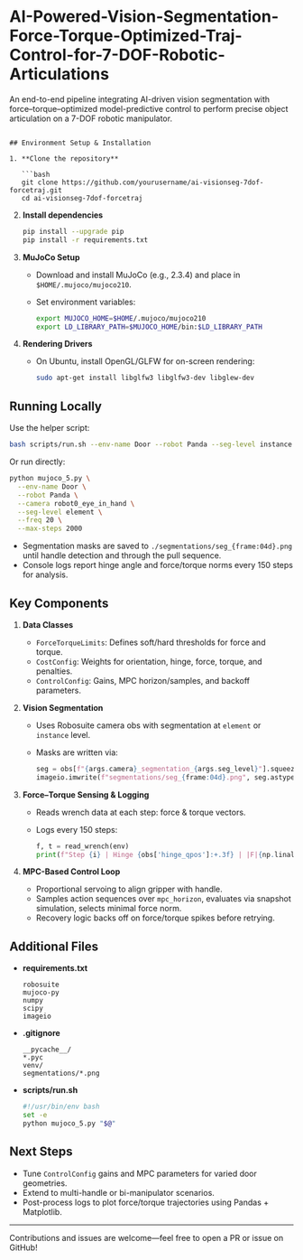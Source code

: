 # AI-Powered-Vision-Segmentation-Force-Torque-Optimized-Traj-Control-for-7-DOF-Robotic-Articulations

An end-to-end pipeline integrating AI-driven vision segmentation with force–torque–optimized model-predictive control to perform precise object articulation on a 7-DOF robotic manipulator.

```

## Environment Setup & Installation

1. **Clone the repository**

   ```bash
   git clone https://github.com/yourusername/ai-visionseg-7dof-forcetraj.git
   cd ai-visionseg-7dof-forcetraj
   ```

2. **Install dependencies**

   ```bash
   pip install --upgrade pip
   pip install -r requirements.txt
   ```

3. **MuJoCo Setup**

   * Download and install MuJoCo (e.g., 2.3.4) and place in `$HOME/.mujoco/mujoco210`.
   * Set environment variables:

     ```bash
     export MUJOCO_HOME=$HOME/.mujoco/mujoco210
     export LD_LIBRARY_PATH=$MUJOCO_HOME/bin:$LD_LIBRARY_PATH
     ```

4. **Rendering Drivers**

   * On Ubuntu, install OpenGL/GLFW for on-screen rendering:

     ```bash
     sudo apt-get install libglfw3 libglfw3-dev libglew-dev
     ```

## Running Locally

Use the helper script:

```bash
bash scripts/run.sh --env-name Door --robot Panda --seg-level instance --max-steps 2000
```

Or run directly:

```bash
python mujoco_5.py \
  --env-name Door \
  --robot Panda \
  --camera robot0_eye_in_hand \
  --seg-level element \
  --freq 20 \
  --max-steps 2000
```

* Segmentation masks are saved to `./segmentations/seg_{frame:04d}.png` until handle detection and through the pull sequence.
* Console logs report hinge angle and force/torque norms every 150 steps for analysis.

## Key Components

1. **Data Classes**

   * `ForceTorqueLimits`: Defines soft/hard thresholds for force and torque.
   * `CostConfig`: Weights for orientation, hinge, force, torque, and penalties.
   * `ControlConfig`: Gains, MPC horizon/samples, and backoff parameters.

2. **Vision Segmentation**

   * Uses Robosuite camera obs with segmentation at `element` or `instance` level.
   * Masks are written via:

     ```python
     seg = obs[f"{args.camera}_segmentation_{args.seg_level}"].squeeze(-1)
     imageio.imwrite(f"segmentations/seg_{frame:04d}.png", seg.astype(np.uint8))
     ```

3. **Force–Torque Sensing & Logging**

   * Reads wrench data at each step: force & torque vectors.
   * Logs every 150 steps:

     ```python
     f, t = read_wrench(env)
     print(f"Step {i} | Hinge {obs['hinge_qpos']:+.3f} | |F|{np.linalg.norm(f):.1f}N | |T|{np.linalg.norm(t):.1f}Nm")
     ```

4. **MPC-Based Control Loop**

   * Proportional servoing to align gripper with handle.
   * Samples action sequences over `mpc_horizon`, evaluates via snapshot simulation, selects minimal force norm.
   * Recovery logic backs off on force/torque spikes before retrying.

## Additional Files

* **requirements.txt**

  ```text
  robosuite
  mujoco-py
  numpy
  scipy
  imageio
  ```

* **.gitignore**

  ```gitignore
  __pycache__/
  *.pyc
  venv/
  segmentations/*.png
  ```

* **scripts/run.sh**

  ```bash
  #!/usr/bin/env bash
  set -e
  python mujoco_5.py "$@"
  ```

## Next Steps

* Tune `ControlConfig` gains and MPC parameters for varied door geometries.
* Extend to multi-handle or bi-manipulator scenarios.
* Post-process logs to plot force/torque trajectories using Pandas + Matplotlib.

---

Contributions and issues are welcome—feel free to open a PR or issue on GitHub!
